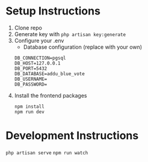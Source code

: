 # Setup Instructions

1. Clone repo
2. Generate key with `php artisan key:generate`
3. Configure your .env
    - Database configuration (replace with your own)
    ```
    DB_CONNECTION=pgsql
    DB_HOST=127.0.0.1
    DB_PORT=5432
    DB_DATABASE=addu_blue_vote
    DB_USERNAME=
    DB_PASSWORD=
    ```
4. Install the frontend packages
    ```
    npm install
    npm run dev
    ```

# Development Instructions

`php artisan serve`
`npm run watch`
